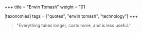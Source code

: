 +++
title = "Erwin Tomash"
weight = 101

[taxonomies]
tags = ["quotes", "erwin tomash", "technology"]
+++

> "Everything takes longer, costs more, and is less useful."
